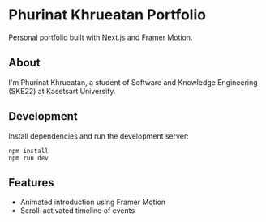# Phurinat Khrueatan Portfolio

Personal portfolio built with Next.js and Framer Motion.

## About

I'm Phurinat Khrueatan, a student of Software and Knowledge Engineering (SKE22) at Kasetsart University.

## Development

Install dependencies and run the development server:

```
npm install
npm run dev
```

## Features

- Animated introduction using Framer Motion
- Scroll-activated timeline of events
